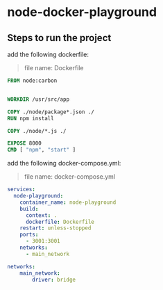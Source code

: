# node-docker-playground

## Steps to run the project

add the following dockerfile:

>file name: Dockerfile
```dockerfile
FROM node:carbon


WORKDIR /usr/src/app

COPY ./node/package*.json ./
RUN npm install

COPY ./node/*.js ./

EXPOSE 8000
CMD [ "npm", "start" ]
```

add the following docker-compose.yml:

>file name: docker-compose.yml
```yml
services:
  node-playground:
    container_name: node-playground
    build:
      context: .
      dockerfile: Dockerfile
    restart: unless-stopped
    ports:
      - 3001:3001
    networks:
      - main_network

networks:
    main_network:
        driver: bridge
```
